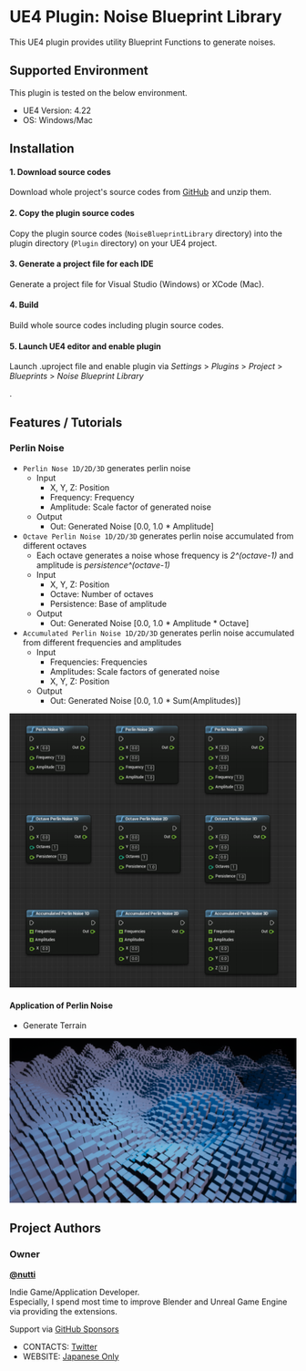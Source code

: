 # UE4 Plugin: Noise Blueprint Library

This UE4 plugin provides utility Blueprint Functions to generate noises.


## Supported Environment

This plugin is tested on the below environment.

* UE4 Version: 4.22
* OS: Windows/Mac


## Installation

#### 1. Download source codes

Download whole project's source codes from [GitHub](https://github.com/nutti/UE4-Noise-BlueprintLibrary/archive/master.zip) and unzip them.


#### 2. Copy the plugin source codes

Copy the plugin source codes (`NoiseBlueprintLibrary` directory) into the plugin directory (`Plugin` directory) on your UE4 project.


#### 3. Generate a project file for each IDE

Generate a project file for Visual Studio (Windows) or XCode (Mac).


#### 4. Build

Build whole source codes including plugin source codes.


#### 5. Launch UE4 editor and enable plugin

Launch .uproject file and enable plugin via *Settings* > *Plugins* > *Project* > *Blueprints* > *Noise Blueprint Library*

.
## Features / Tutorials

### Perlin Noise

* `Perlin Nose 1D/2D/3D` generates perlin noise
   * Input
      * X, Y, Z: Position
      * Frequency: Frequency
      * Amplitude: Scale factor of generated noise
   * Output
      * Out: Generated Noise [0.0, 1.0 * Amplitude]
* `Octave Perlin Noise 1D/2D/3D` generates perlin noise accumulated from different octaves
   * Each octave generates a noise whose frequency is *2^(octave-1)* and amplitude is *persistence^(octave-1)*
   * Input
      * X, Y, Z: Position
      * Octave: Number of octaves
      * Persistence: Base of amplitude
   * Output
      * Out: Generated Noise [0.0, 1.0 * Amplitude * Octave]
* `Accumulated Perlin Noise 1D/2D/3D` generates perlin noise accumulated from different frequencies and amplitudes
   * Input
      * Frequencies: Frequencies
      * Amplitudes: Scale factors of generated noise
      * X, Y, Z: Position
   * Output
      * Out: Generated Noise [0.0, 1.0 * Sum(Amplitudes)]

![](docs/images/perlin_noise.png)


#### Application of Perlin Noise

* Generate Terrain

![](docs/images/perlin_noise_example_generate_terrain.png)


## Project Authors


### Owner

[**@nutti**](https://github.com/nutti)

Indie Game/Application Developer.  
Especially, I spend most time to improve Blender and Unreal Game Engine via providing the extensions.

Support via [GitHub Sponsors](https://github.com/sponsors/nutti)

* CONTACTS: [Twitter](https://twitter.com/nutti__)
* WEBSITE: [Japanese Only](https://colorful-pico.net/)
